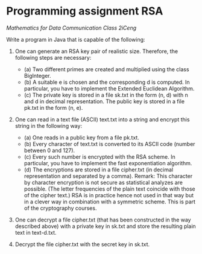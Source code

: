 # Programming assignment RSA
_Mathematics for Data Communication Class 2iCeng_

Write a program in Java that is capable of the following:
1. One can generate an RSA key pair of realistic size. Therefore, the following steps are
necessary:
    - (a) Two different primes are created and multiplied using the class BigInteger.
    - (b) A suitable e is chosen and the corresponding d is computed. In particular, you have
to implement the Extended Euclidean Algorithm.
    - (c) The private key is stored in a file sk.txt in the form (n, d) with n and d in decimal
representation. The public key is stored in a file pk.txt in the form (n, e).

2. One can read in a text file (ASCII) text.txt into a string and encrypt this string in the
following way:
    - (a) One reads in a public key from a file pk.txt.
    - (b) Every character of text.txt is converted to its ASCII code (number between 0 and
127).
    - (c) Every such number is encrypted with the RSA scheme. In particular, you have to
implement the fast exponentiation algorithm.
    - (d) The encryptions are stored in a file cipher.txt (in decimal representation and separated by a comma).
Remark: This character by character encryption is not secure as statistical analyzes are
possible. (The letter frequencies of the plain text coincide with those of the cipher text.)
RSA is in practice hence not used in that way but in a clever way in combination with a
symmetric scheme. This is part of the cryptography courses.

3. One can decrypt a file cipher.txt (that has been constructed in the way described above)
with a private key in sk.txt and store the resulting plain text in text-d.txt.

4. Decrypt the file cipher.txt with the secret key in sk.txt.

